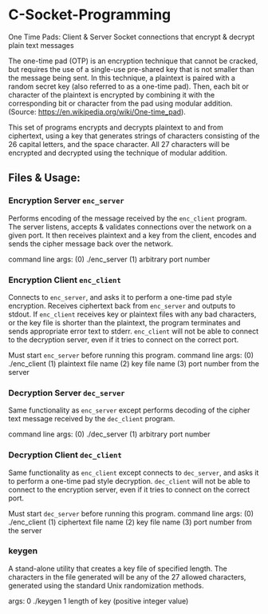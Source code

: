 # C-Socket-Programming
One Time Pads: Client &amp; Server Socket connections that encrypt &amp; decrypt plain text messages

The one-time pad (OTP) is an encryption technique that cannot be cracked, but requires the use of a single-use pre-shared key that is not smaller than the message being sent. In this technique, a plaintext is paired with a random secret key (also referred to as a one-time pad). Then, each bit or character of the plaintext is encrypted by combining it with the corresponding bit or character from the pad using modular addition. 
(Source: https://en.wikipedia.org/wiki/One-time_pad).

This set of programs encrypts and decrypts plaintext to and from ciphertext, using a key that generates strings of characters consisting of the 26 capital letters, and the space character. All 27 characters will be encrypted and decrypted using the technique of modular addition.

## Files &amp; Usage:

### Encryption Server `enc_server`
Performs encoding of the message received by the `enc_client` program. The server listens, accepts &amp; validates connections over the network on a given port. It then receives plaintext and a key from the client, encodes and sends the cipher message back over the network.

command line args:  (0) ./enc_server  (1) arbitrary port number

### Encryption Client `enc_client`
Connects to `enc_server`, and asks it to perform a one-time pad style encryption. Receives ciphertext back from `enc_server` and outputs to stdout. If `enc_client` receives key or plaintext files with any bad characters, or the key file is shorter than the plaintext, the program terminates and sends appropriate error text to stderr. `enc_client` will not be able to connect to the decryption server, even if it tries to connect on the correct port.

Must start `enc_server` before running this program.
command line args:  (0) ./enc_client  (1) plaintext file name  (2) key file name  (3) port number from the server

### Decryption Server `dec_server`
Same functionality as `enc_server` except performs decoding of the cipher text message received by the `dec_client` program.

command line args:  (0) ./dec_server  (1) arbitrary port number

### Decryption Client `dec_client`
Same functionality as `enc_client` except connects to `dec_server`, and asks it to perform a one-time pad style decryption. `dec_client` will not be able to connect to the encryption server, even if it tries to connect on the correct port.

Must start `dec_server` before running this program.
command line args:  (0) ./enc_client  (1) ciphertext file name  (2) key file name  (3) port number from the server

### keygen
A stand-alone utility that creates a key file of specified length. The characters in the file generated will be any of the 27 allowed characters, generated using the standard Unix randomization methods.

args: 0 ./keygen  1 length of key (positive integer value)